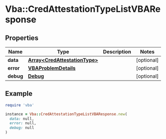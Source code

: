 # Vba::CredAttestationTypeListVBAResponse

## Properties

| Name | Type | Description | Notes |
| ---- | ---- | ----------- | ----- |
| **data** | [**Array&lt;CredAttestationType&gt;**](CredAttestationType.md) |  | [optional] |
| **error** | [**VBAProblemDetails**](VBAProblemDetails.md) |  | [optional] |
| **debug** | [**Debug**](Debug.md) |  | [optional] |

## Example

```ruby
require 'vba'

instance = Vba::CredAttestationTypeListVBAResponse.new(
  data: null,
  error: null,
  debug: null
)
```

